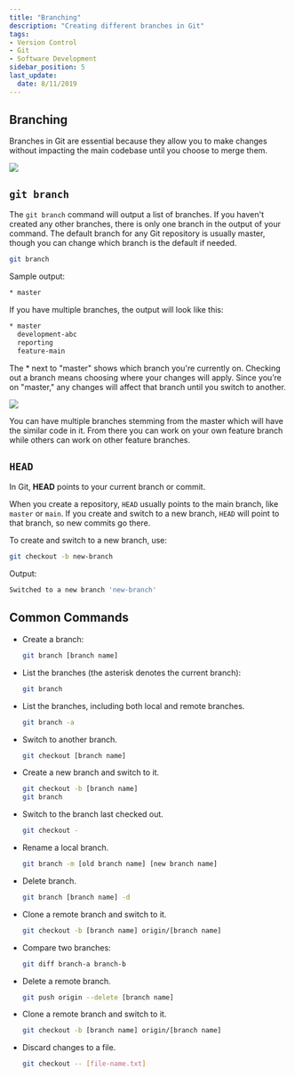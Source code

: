 ```yaml
---
title: "Branching"
description: "Creating different branches in Git"
tags: 
- Version Control
- Git
- Software Development
sidebar_position: 5
last_update:
  date: 8/11/2019
---
```



## Branching

Branches in Git are essential because they allow you to make changes without impacting the main codebase until you choose to merge them.

<div class="img-center"> 

![](/img/docs/03012025-git-branching.png)

</div>

## `git branch`

The `git branch` command will output a list of branches. If you haven't created any other branches, there is only one branch in the output of your command. The default branch for any Git repository is usually master, though you can change which branch is the default if needed.

```bash
git branch
```

Sample output:

```bash
* master
```

If you have multiple branches, the output will look like this:

```bash
* master
  development-abc 
  reporting
  feature-main  
```

The * next to "master" shows which branch you're currently on. Checking out a branch means choosing where your changes will apply. Since you’re on "master," any changes will affect that branch until you switch to another.

<div style={{textAlign: 'center'}}>

![](/img/docs/git-branching.png)

</div>

You can have multiple branches stemming from the master which will have the similar code in it. From there you can work on your own feature branch while others can work on other feature branches. 


## `HEAD`

In Git, **HEAD** points to your current branch or commit.

When you create a repository, `HEAD` usually points to the main branch, like `master` or `main`. If you create and switch to a new branch, `HEAD` will point to that branch, so new commits go there.

To create and switch to a new branch, use:

```bash
git checkout -b new-branch
```

Output:
 
```bash
Switched to a new branch 'new-branch'
```



## Common Commands 

- Create a branch:

    ```bash
    git branch [branch name]
    ```

- List the branches (the asterisk denotes the current branch):

    ```bash
    git branch
    ```

- List the branches, including both local and remote branches.

    ```bash
    git branch -a
    ``` 

- Switch to another branch.

    ```bash
    git checkout [branch name]
    ```

- Create a new branch and switch to it.
    ```bash
    git checkout -b [branch name]	
    git branch
    ```

- Switch to the branch last checked out.

    ```bash
    git checkout -	
    ```

- Rename a local branch.

    ```bash
    git branch -m [old branch name] [new branch name]	
    ```

- Delete  branch.

    ```bash
    git branch [branch name] -d
    ```

- Clone a remote branch and switch to it.

    ```bash
    git checkout -b [branch name] origin/[branch name]	
    ```

- Compare two branches:

    ```bash
    git diff branch-a branch-b 
    ```

- Delete a remote branch.

    ```bash
    git push origin --delete [branch name]	
    ```

- Clone a remote branch and switch to it.

    ```bash
    git checkout -b [branch name] origin/[branch name]	
    ```

- Discard changes to a file.

    ```bash
    git checkout -- [file-name.txt]	
    ```


